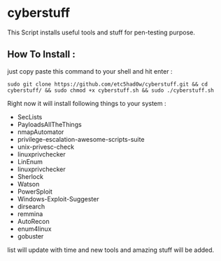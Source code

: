# cyberstuff
This Script installs useful tools and stuff for pen-testing purpose.

## How To Install : 

just copy paste this command to your shell and hit enter  : 

`sudo git clone https://github.com/etc5had0w/cyberstuff.git && cd cyberstuff/ && sudo chmod +x cyberstuff.sh && sudo ./cyberstuff.sh`


Right now it will install following things to your system : 

* SecLists
* PayloadsAllTheThings
* nmapAutomator
* privilege-escalation-awesome-scripts-suite
* unix-privesc-check
* linuxprivchecker
* LinEnum
* linuxprivchecker
* Sherlock
* Watson
* PowerSploit
* Windows-Exploit-Suggester
* dirsearch
* remmina
* AutoRecon
* enum4linux
* gobuster

list will update with time and new tools and amazing stuff will be added.
